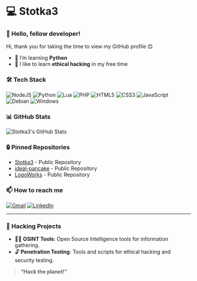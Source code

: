 # 💻 Stotka3

### 👋 Hello, fellow developer!

Hi, thank you for taking the time to view my GitHub profile 😊

- 🌱 I’m learning **Python**
- 👾 I like to learn **ethical hacking** in my free time

### 🛠️ Tech Stack
![NodeJS](https://img.shields.io/badge/NodeJS-339933?style=for-the-badge&logo=node.js&logoColor=white)
![Python](https://img.shields.io/badge/Python-3776AB?style=for-the-badge&logo=python&logoColor=white)
![Lua](https://img.shields.io/badge/Lua-2C2D72?style=for-the-badge&logo=lua&logoColor=white)
![PHP](https://img.shields.io/badge/PHP-777BB4?style=for-the-badge&logo=php&logoColor=white)
![HTML5](https://img.shields.io/badge/HTML5-E34F26?style=for-the-badge&logo=html5&logoColor=white)
![CSS3](https://img.shields.io/badge/CSS3-1572B6?style=for-the-badge&logo=css3&logoColor=white)
![JavaScript](https://img.shields.io/badge/JavaScript-F7DF1E?style=for-the-badge&logo=javascript&logoColor=black)
![Debian](https://img.shields.io/badge/Debian-A81D33?style=for-the-badge&logo=debian&logoColor=white)
![Windows](https://img.shields.io/badge/Windows-0078D6?style=for-the-badge&logo=windows&logoColor=white)

### 📊 GitHub Stats
![Stotka3's GitHub Stats](https://github-readme-stats.vercel.app/api?username=Stotka3&show_icons=true&theme=radical)

### 🔒 Pinned Repositories
- [Stotka3](https://github.com/Stotka3/Stotka3) - Public Repository
- [ideal-pancake](https://github.com/Stotka3/ideal-pancake) - Public Repository
- [LogoWorks](https://github.com/Stotka3/LogoWorks) - Public Repository

### 📫 How to reach me
[![Gmail](https://img.shields.io/badge/Gmail-D14836?style=for-the-badge&logo=gmail&logoColor=white)](mailto:your-email@gmail.com)
[![LinkedIn](https://img.shields.io/badge/LinkedIn-0077B5?style=for-the-badge&logo=linkedin&logoColor=white)](https://www.linkedin.com/in/your-profile/)

---

### 🚀 Hacking Projects
- 🕵️‍♂️ **OSINT Tools**: Open Source Intelligence tools for information gathering.
- 🔓 **Penetration Testing**: Tools and scripts for ethical hacking and security testing.

> **“Hack the planet!”**
